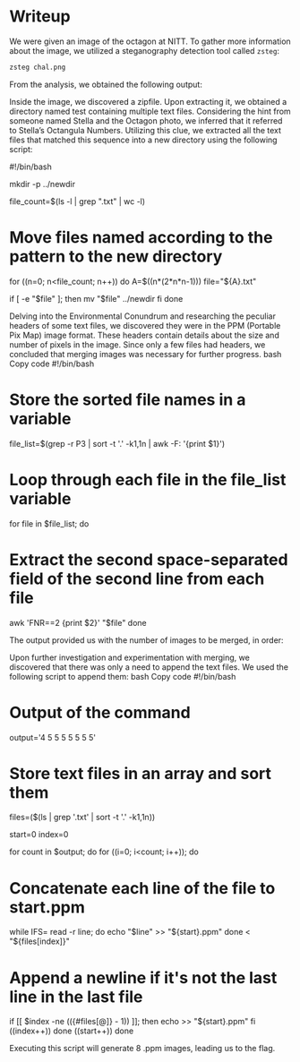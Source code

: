# Writeup

We were given an image of the octagon at NITT. To gather more information about the image, we utilized a steganography detection tool called `zsteg`:

```bash
zsteg chal.png
```
From the analysis, we obtained the following output:

Inside the image, we discovered a zipfile. Upon extracting it, we obtained a directory named test containing multiple text files. Considering the hint from someone named Stella and the Octagon photo, we inferred that it referred to Stella’s Octangula Numbers. Utilizing this clue, we extracted all the text files that matched this sequence into a new directory using the following script:

#!/bin/bash

mkdir -p ../newdir

file_count=$(ls -l | grep ".txt" | wc -l)

# Move files named according to the pattern to the new directory
for ((n=0; n<file_count; n++))
do
 A=$((n*(2*n*n-1)))
 file="${A}.txt"

 if [ -e "$file" ]; then
 mv "$file" ../newdir
 fi
done

Delving into the Environmental Conundrum and researching the peculiar headers of some text files, we discovered they were in the PPM (Portable Pix Map) image format. These headers contain details about the size and number of pixels in the image. Since only a few files had headers, we concluded that merging images was necessary for further progress.
bash
Copy code
#!/bin/bash

# Store the sorted file names in a variable
file_list=$(grep -r P3 | sort -t '.' -k1,1n | awk -F: '{print $1}')

# Loop through each file in the file_list variable
for file in $file_list; do
 # Extract the second space-separated field of the second line from each file
 awk 'FNR==2 {print $2}' "$file"
done

The output provided us with the number of images to be merged, in order:

Upon further investigation and experimentation with merging, we discovered that there was only a need to append the text files. We used the following script to append them:
bash
Copy code
#!/bin/bash

# Output of the command
output='4
5
5
5
5
5
5
5'

# Store text files in an array and sort them
files=($(ls | grep '.txt' | sort -t '.' -k1,1n))

start=0
index=0

for count in $output; do
 for ((i=0; i<count; i++)); do
 # Concatenate each line of the file to start.ppm
 while IFS= read -r line; do
 echo "$line" >> "${start}.ppm"
 done < "${files[index]}"
 # Append a newline if it's not the last line in the last file
 if [[ $index -ne $((${#files[@]} - 1)) ]]; then
 echo >> "${start}.ppm"
 fi
 ((index++))
 done
 ((start++))
done

Executing this script will generate 8 .ppm images, leading us to the flag.








